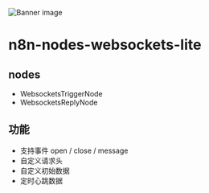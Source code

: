 ![Banner image](https://user-images.githubusercontent.com/10284570/173569848-c624317f-42b1-45a6-ab09-f0ea3c247648.png)

# n8n-nodes-websockets-lite

## nodes
- WebsocketsTriggerNode
- WebsocketsReplyNode

## 功能
- 支持事件  open / close / message
- 自定义请求头
- 自定义初始数据
- 定时心跳数据
